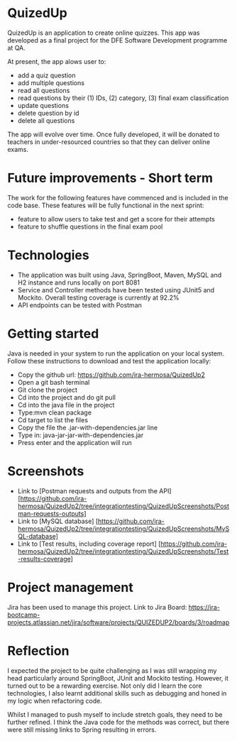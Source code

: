 # QuizedUp

QuizedUp is an application to create online quizzes. This app was developed as a final project for the DFE Software Development programme at QA.

At present, the app alows user to:
- add a quiz question
- add multiple questions
- read all questions
- read questions by their (1) IDs, (2) category, (3) final exam classification
- update questions
- delete question by id
- delete all questions

The app will evolve over time. Once fully developed, it will be donated to teachers in under-resourced countries so that they can deliver online exams.

# Future improvements - Short term
The work for the following features have commenced and is included in the code base. These features will be fully functional in the next sprint:
- feature to allow users to take test and get a score for their attempts
- feature to shuffle questions in the final exam pool

# Technologies
- The application was built using Java, SpringBoot, Maven, MySQL and H2 instance and runs locally on port 8081
- Service and Controller methods have been tested using JUnit5 and Mockito. Overall testing coverage is currently at 92.2%
- API endpoints can be tested with Postman

# Getting started
Java is needed in your system to run the application on your local system. Follow these instructions to download and test the application locally:
- Copy the github url: https://github.com/ira-hermosa/QuizedUp2
- Open a git bash terminal
- Git clone the project
- Cd into the project and do git pull
- Cd into the java file in the project
- Type:mvn clean package
- Cd target to list the files
- Copy the file the .jar-with-dependencies.jar line
- Type in: java-jar-jar-with-dependencies.jar
- Press enter and the application will run

# Screenshots
- Link to [Postman requests and outputs from the API] [https://github.com/ira-hermosa/QuizedUp2/tree/integrationtesting/QuizedUpScreenshots/Postman-requests-outputs]
- Link to [MySQL database] [https://github.com/ira-hermosa/QuizedUp2/tree/integrationtesting/QuizedUpScreenshots/MySQL-database]
- Link to [Test results, including coverage report] [https://github.com/ira-hermosa/QuizedUp2/tree/integrationtesting/QuizedUpScreenshots/Test-results-coverage]

# Project management
Jira has been used to manage this project. Link to Jira Board: https://ira-bootcamp-projects.atlassian.net/jira/software/projects/QUIZEDUP2/boards/3/roadmap

# Reflection
I expected the project to be quite challenging as I was still wrapping my head particularly around SpringBoot, JUnit and Mockito testing. However, it turned out to be a rewarding exercise. Not only did I learn the core technologies, I also learnt additional skills such as debugging and honed in my logic when refactoring code.

Whilst I managed to push myself to include stretch goals, they need to be further refined. I think the Java code for the methods was correct, but there were still missing links to Spring resulting in errors.

